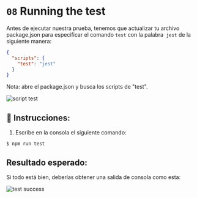 # `08` Running the test

Antes de ejecutar nuestra prueba, tenemos que actualizar tu archivo package.json para especificar el comando `test` con la palabra` jest` de la siguiente manera:

```json
{
  "scripts": {
    "test": "jest"
  }
}
```

Nota: abre el package.json y busca los scripts de "test".

![script test](../../assets/script-test.gif)

## 📝 Instrucciones:

1. Escribe en la consola el siguiente comando:

```
$ npm run test
```

## Resultado esperado:

Si todo está bien, deberías obtener una salida de consola como esta:

![test success](../../assets/08-test-success.png)